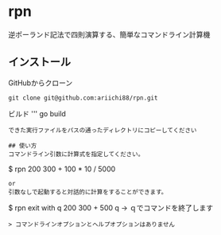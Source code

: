 # rpn

逆ポーランド記法で四則演算する、簡単なコマンドライン計算機  

## インストール
GitHubからクローン 
```
git clone git@github.com:ariichi88/rpn.git
```
ビルド 
'''
go build 
```
できた実行ファイルをパスの通ったディレクトリにコピーしてください  

## 使い方  
コマンドライン引数に計算式を指定してください。  
```
$ rpn 200 300 + 100 * 10 /
5000
```
or
引数なしで起動すると対話的に計算をすることができます。 
```
$ rpn
exit with q
200
300
+
500
q -> ｑでコマンドを終了します
```
> コマンドラインオプションとヘルプオプションはありません  

